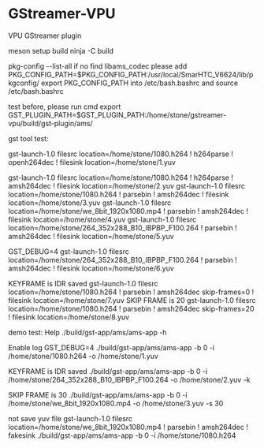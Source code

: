 # GStreamer-VPU

VPU GStreamer plugin

meson setup build
ninja -C build


pkg-config --list-all
if no find libams_codec
please   add  
PKG_CONFIG_PATH=$PKG_CONFIG_PATH:/usr/local/SmarHTC_V6624/lib/pkgconfig/
export PKG_CONFIG_PATH
into /etc/bash.bashrc
and 
source /etc/bash.bashrc 

test before, please run cmd
export GST_PLUGIN_PATH=$GST_PLUGIN_PATH:/home/stone/gstreamer-vpu/build/gst-plugin/ams/

gst tool test:

gst-launch-1.0 filesrc location=/home/stone/1080.h264 ! h264parse ! openh264dec ! filesink location=/home/stone/1.yuv

gst-launch-1.0 filesrc location=/home/stone/1080.h264 ! h264parse ! amsh264dec ! filesink location=/home/stone/2.yuv
gst-launch-1.0 filesrc location=/home/stone/1080.h264 ! parsebin ! amsh264dec ! filesink location=/home/stone/3.yuv
gst-launch-1.0 filesrc location=/home/stone/we_8bit_1920x1080.mp4 ! parsebin ! amsh264dec ! filesink location=/home/stone/4.yuv
gst-launch-1.0 filesrc location=/home/stone/264_352x288_B10_IBPBP_F100.264 ! parsebin ! amsh264dec ! filesink location=/home/stone/5.yuv

GST_DEBUG=4 gst-launch-1.0 filesrc location=/home/stone/264_352x288_B10_IBPBP_F100.264 ! parsebin ! amsh264dec ! filesink location=/home/stone/6.yuv

  KEYFRAME is IDR saved
     gst-launch-1.0 filesrc location=/home/stone/1080.h264 ! parsebin ! amsh264dec skip-frames=0 ! filesink location=/home/stone/7.yuv
  SKIP FRAME  is 20
     gst-launch-1.0 filesrc location=/home/stone/1080.h264 ! parsebin ! amsh264dec skip-frames=20 ! filesink location=/home/stone/8.yuv

demo test:
   Help
  ./build/gst-app/ams/ams-app -h

  Enable log
   GST_DEBUG=4 ./build/gst-app/ams/ams-app -b 0 -i /home/stone/1080.h264 -o /home/stone/1.yuv

  KEYFRAME is IDR saved
 ./build/gst-app/ams/ams-app -b 0 -i /home/stone/264_352x288_B10_IBPBP_F100.264 -o /home/stone/2.yuv -k

  SKIP FRAME  is 30
 ./build/gst-app/ams/ams-app -b 0 -i /home/stone/we_8bit_1920x1080.mp4 -o /home/stone/3.yuv -s 30


not save yuv file
   gst-launch-1.0 filesrc location=/home/stone/we_8bit_1920x1080.mp4 ! parsebin ! amsh264dec ! fakesink
   ./build/gst-app/ams/ams-app -b 0 -i /home/stone/1080.h264
